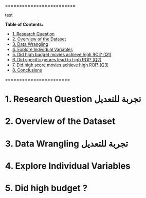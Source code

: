 
=========================

test 

**Table of Contents:**


* [1. Research Question](#ch1)
* [2. Overview of the Dataset](#ch2)
* [3. Data Wrangling](#ch3)
* [4. Explore Individual Variables](#ch4)
* [5. Did high budget movies achieve high ROI? (Q1)](#ch5)
* [6. Did specific genres lead to high ROI? (Q2)](#ch6)
* [7. Did high score movies achieve high ROI? (Q3)](#ch7)
* [8. Conclusions](#ch8)




=======================



# 1. Research Question<a class="anchor" id="ch1"></a>  تجربة للتعديل


# 2. Overview of the Dataset<a class="anchor" id="ch2"></a>

# 3. Data Wrangling<a class="anchor" id="ch3"></a> تجربة للتعديل

# 4. Explore Individual Variables<a class="anchor" id="ch4"></a>

# 5. Did high budget ? <a class="anchor" id="ch5"></a>
